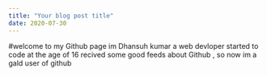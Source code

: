 ```yaml
---
title: "Your blog post title"
date: 2020-07-30
---
```

#welcome to my Github  page
im Dhansuh kumar a web devloper started to code at the age of 16
recived some good feeds about Github , so now im a gald user of github
